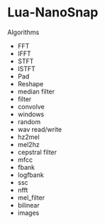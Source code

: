 # Lua-NanoSnap
Algorithms

* FFT
* IFFT
* STFT
* ISTFT
* Pad
* Reshape
* median filter
* filter
* convolve
* windows
* random
* wav read/write
* hz2mel
* mel2hz
* cepstral filter
* mfcc
* fbank
* logfbank
* ssc
* nfft
* mel_filter
* bilinear
* images
 
